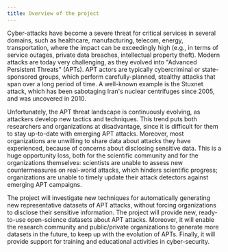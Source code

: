 ```yaml
---
title: Overview of the project
---
```


Cyber-attacks have become a severe threat for critical services in several domains, such as healthcare, manufacturing, telecom, energy, transportation, where the impact can be exceedingly high (e.g., in terms of service outages, private data breaches, intellectual property theft). Modern attacks are today very challenging, as they evolved into "Advanced Persistent Threats" (APTs). APT actors are typically cybercriminal or state-sponsored groups, which perform carefully-planned, stealthy attacks that span over a long period of time. A well-known example is the Stuxnet attack, which has been sabotaging Iran's nuclear centrifuges since 2005, and was uncovered in 2010.

Unfortunately, the APT threat landscape is continuously evolving, as attackers develop new tactics and techniques. This trend puts both researchers and organizations at disadvantage, since it is difficult for them to stay up-to-date with emerging APT attacks. Moreover, most organizations are unwilling to share data about attacks they have experienced, because of concerns about disclosing sensitive data. This is a huge opportunity loss, both for the scientific community and for the organizations themselves: scientists are unable to assess new countermeasures on real-world attacks, which hinders scientific progress; organizations are unable to timely update their attack detectors against emerging APT campaigns.

The project will investigate new techniques for automatically generating new representative datasets of APT attacks, without forcing organizations to disclose their sensitive information. The project will provide new, ready-to-use open-science datasets about APT attacks. Moreover, it will enable the research community and public/private organizations to generate more datasets in the future, to keep up with the evolution of APTs. Finally, it will provide support for training and educational activities in cyber-security.
